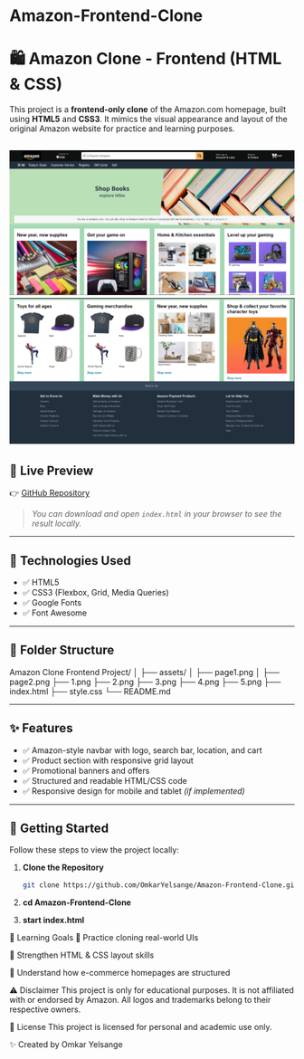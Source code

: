 ﻿# Amazon-Frontend-Clone
# 🛍️ Amazon Clone - Frontend (HTML & CSS)

This project is a **frontend-only clone** of the Amazon.com homepage, built using **HTML5** and **CSS3**. It mimics the visual appearance and layout of the original Amazon website for practice and learning purposes.

![Homepage Preview](./assets/page1.png)
![Homepage Preview](./assets/page2.png)
---

## 🔗 Live Preview

👉 [GitHub Repository](https://github.com/OmkarYelsange/Amazon-Frontend-Clone)

> *You can download and open `index.html` in your browser to see the result locally.*

---

## 🔧 Technologies Used

- ✅ HTML5
- ✅ CSS3 (Flexbox, Grid, Media Queries)
- ✅ Google Fonts 
- ✅ Font Awesome 

---

## 📁 Folder Structure
Amazon Clone Frontend Project/
│
├── assets/
│ ├── page1.png
│ ├── page2.png
├── 1.png
├── 2.png
├── 3.png
├── 4.png
├── 5.png
├── index.html
├── style.css
└── README.md

---

## ✨ Features

- ✅ Amazon-style navbar with logo, search bar, location, and cart
- ✅ Product section with responsive grid layout
- ✅ Promotional banners and offers
- ✅ Structured and readable HTML/CSS code
- ✅ Responsive design for mobile and tablet *(if implemented)*

---

## 🚀 Getting Started

Follow these steps to view the project locally:

1. **Clone the Repository**

   ```bash
   git clone https://github.com/OmkarYelsange/Amazon-Frontend-Clone.git

2. **cd Amazon-Frontend-Clone**
3. **start index.html**

📘 Learning Goals
🔹 Practice cloning real-world UIs

🔹 Strengthen HTML & CSS layout skills

🔹 Understand how e-commerce homepages are structured

⚠️ Disclaimer
This project is only for educational purposes.
It is not affiliated with or endorsed by Amazon.
All logos and trademarks belong to their respective owners.

📃 License
This project is licensed for personal and academic use only.

✨ Created by Omkar Yelsange

